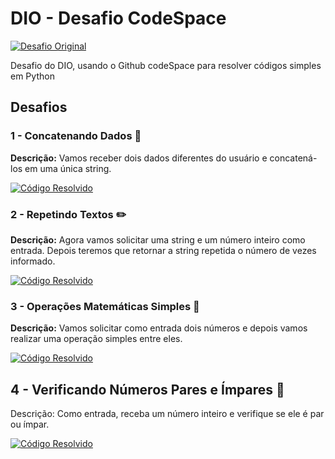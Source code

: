# DIO - Desafio CodeSpace

[![Desafio Original](https://img.shields.io/badge/DesafioOriginal-%23007bff.svg)](https://github.com/alinealien/resolvendo-codigos-py-copilot)

Desafio do DIO, usando o Github codeSpace para resolver códigos simples em Python

## Desafios

### 1 - Concatenando Dados 🐾
**Descrição:** Vamos receber dois dados diferentes do usuário e concatená-los em uma única string.

[![Código Resolvido](https://img.shields.io/badge/Código_Resolvido-Concatenando_Dados-blue)](https://github.com/michelleGomes85/dio-codespaces-challenge/blob/main/concatenate_data.py)

### 2 - Repetindo Textos ✏️
**Descrição:** Agora vamos solicitar uma string e um número inteiro como entrada. Depois teremos que retornar a string repetida o número de vezes informado.

[![Código Resolvido](https://img.shields.io/badge/Código_Resolvido-Repetindo_Textos-blue)](https://github.com/michelleGomes85/dio-codespaces-challenge/blob/main/repeat_text.py)

### 3 - Operações Matemáticas Simples 📐
**Descrição:** Vamos solicitar como entrada dois números e depois vamos realizar uma operação simples entre eles.

[![Código Resolvido](https://img.shields.io/badge/Código_Resolvido-Operações_Matemáticas-blue)](https://github.com/michelleGomes85/dio-codespaces-challenge/blob/main/math_operations.py)

## 4 - Verificando Números Pares e Ímpares 🧮

Descrição: Como entrada, receba um número inteiro e verifique se ele é par ou ímpar. 

[![Código Resolvido](https://img.shields.io/badge/Código_Resolvido-Números_Pares/Impares-blue)](https://github.com/michelleGomes85/dio-codespaces-challenge/blob/main/checking_even_odd.py)
